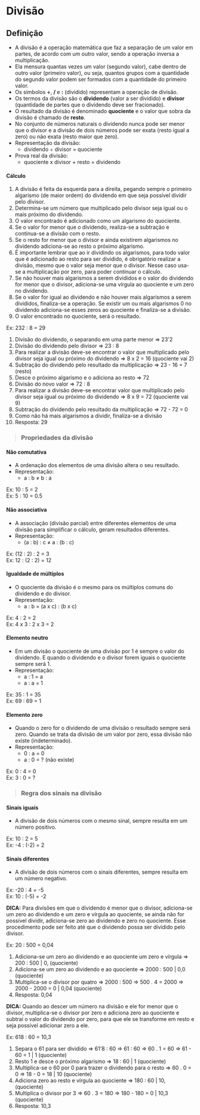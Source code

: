 # Divisão

## Definição
* A divisão é a operação matemática que faz a separação de um valor em partes, de acordo com um outro valor, sendo a operação inversa a multiplicação.
* Ela mensura quantas vezes um valor (segundo valor), cabe dentro de outro valor (primeiro valor), ou seja, quantos grupos com a quantidade do segundo valor podem ser formados com a quantidade do primeiro valor.
* Os simbolos **÷**, **/** e **:** (dividido) representam a operação de divisão.
* Os termos da divisão são o **dividendo** (valor a ser dividido) e **divisor** (quantidade de partes que o dividendo deve ser fracionado).
* O resultado da divisão é denominado **quociente** e o valor que sobra da divisão é chamado de **resto**.
* No conjunto de números naturais o dividendo nunca pode ser menor que o divisor e a divisão de dois números pode ser exata (resto igual a zero) ou não exata (resto maior que zero). 
* Representação da divisão:
  - dividendo ÷ divisor = quociente
* Prova real da divisão:
  - quociente x divisor + resto = dividendo

#### Cálculo
1. A divisão é feita da esquerda para a direita, pegando sempre o primeiro algarismo (de maior ordem) do dividendo em que seja possível dividir pelo divisor.
2. Determina-se um número que multiplicado pelo divisor seja igual ou o mais próximo do dividendo.
3. O valor encontrado é adicionado como um algarismo do quociente.
4. Se o valor for menor que o dividendo, realiza-se a subtração e continua-se a divisão com o resto.
5. Se o resto for menor que o divisor e ainda existirem algarismos no dividendo adiciona-se ao resto o próximo algarismo.
6. É importante lembrar que ao ir dividindo os algarismos, para todo valor que é adicionado ao resto para ser dividido, é obrigatório realizar a divisão, mesmo que o valor seja menor que o divisor. Nesse caso usa-se a multiplicação por zero, para poder continuar o cálculo.
7. Se não houver mais algarismos a serem divididos e o valor do dividendo for menor que o divisor, adiciona-se uma vírgula ao quociente e um zero no dividendo.
8. Se o valor for igual ao dividendo e não houver mais algarismos a serem divididos, finaliza-se a operação. Se existir um ou mais algarismos 0 no dividendo adiciona-se esses zeros ao quociente e finaliza-se a divisão.
9.  O valor encontrado no quociente, será o resultado.

Ex: 232 : 8 = 29
1. Divisão do dividendo, o separando em uma parte menor => 23'2
2. Divisão do dividendo pelo divisor => 23 : 8 
3. Para realizar a divisão deve-se encontrar o valor que multiplicado pelo divisor seja igual ou próximo do dividendo => 8 x 2 = 16 (quociente vai 2)
4. Subtração do dividendo pelo resultado da multiplicação => 23 - 16 = 7 (resto)
5. Desce o próximo algarismo e o adiciona ao resto => 72
6. Divisão do novo valor => 72 : 8
7. Para realizar a divisão deve-se encontrar valor que multiplicado pelo divisor seja igual ou próximo do dividendo => 8 x 9 = 72 (quociente vai 9)
8. Subtração do dividendo pelo resultado da multiplicação => 72 - 72 = 0
9. Como não há mais algarismos a dividir, finaliza-se a divisão
10. Resposta: 29

> ### Propriedades da divisão

#### Não comutativa
* A ordenação dos elementos de uma divisão altera o seu resultado.
* Representação:
  - a : b ≠ b : a

Ex: 10 : 5 = 2   
Ex: 5 : 10 = 0.5

#### Não associativa
* A associação (divisão parcial) entre diferentes elementos de uma divisão para simplificar o cálculo, geram resultados diferentes.
* Representação:
  - (a : b) : c ≠ a : (b : c)

Ex: (12 : 2) : 2 = 3     
Ex: 12 : (2 : 2) =  12     

#### Igualdade de múltiplos
* O quociente da divisão é o mesmo para os múltiplos comuns do dividendo e do divisor.
* Representação:
  - a : b = (a x c) : (b x c)

Ex: 4 : 2 = 2  
Ex: 4 x 3 : 2 x 3 = 2   

#### Elemento neutro
* Em um divisão o quociente de uma divisão por 1 é sempre o valor do dividendo. E quando o dividendo e o divisor forem iguais o quociente sempre será 1.
* Representação:
  - a : 1 = a
  - a : a = 1

Ex: 35 : 1 = 35  
Ex: 69 : 69 = 1  

#### Elemento zero
* Quando o zero for o dividendo de uma divisão o resultado sempre será zero. Quando se trata da divisão de um valor por zero, essa divisão não existe (indeterminado).
* Representação:
  - 0 : a = 0
  - a : 0 = ? (não existe)

Ex: 0 : 4 = 0  
Ex: 3 : 0 = ?  

> ### Regra dos sinais na divisão

#### Sinais iguais
* A divisão de dois números com o mesmo sinal, sempre resulta em um número positivo.

Ex: 10 : 2 = 5  
Ex: -4 : (-2) = 2

#### Sinais diferentes
* A divisão de dois números com o sinais diferentes, sempre resulta em um número negativo.

Ex: -20 : 4 = -5  
Ex: 10 : (-5) = -2  

**DICA:** Para divisões em que o dividendo é menor que o divisor, adiciona-se um zero ao dividendo e um zero e vírgula ao quociente, se ainda não for possível dividir, adiciona-se zero ao dividendo e zero no quociente. Esse procedimento pode ser feito até que o dividendo possa ser dividido pelo divisor.

Ex: 20 : 500 = 0,04
1. Adiciona-se um zero ao dividendo e ao quociente um zero e vírgula => 200 : 500 | 0, (quociente)
2. Adiciona-se um zero ao dividendo e ao quociente => 2000 : 500 | 0,0 (quociente)
3. Multiplica-se o divisor por quatro => 2000 : 500 => 500 . 4 = 2000 => 2000 - 2000 = 0 | 0,04 (quociente)
4. Resposta: 0,04

**DICA:** Quando ao descer um número na divisão e ele for menor que o divisor, multiplica-se o divisor por zero e adiciona zero ao quociente e subtrai o valor do dividendo por zero, para que ele se transforme em resto e seja possível adicionar zero a ele. 

Ex: 618 : 60 = 10,3
1. Separa o 61 para ser dividido => 61'8 : 60 => 61 : 60 => 60 . 1 = 60 => 61 - 60 = 1 | 1 (quociente)
2. Resto 1 e desce o próximo algarismo => 18 : 60 | 1 (quociente)
3. Multiplica-se o 60 por 0 para trazer o dividendo para o resto => 60 . 0 = 0 => 18 - 0 = 18 | 10 (quociente)
4. Adiciona zero ao resto e vírgula ao quociente => 180 : 60 | 10, (quociente)
5. Multiplica o divisor por 3 => 60 . 3 = 180 => 180 - 180 = 0 | 10,3 (quociente)
6. Resposta: 10,3